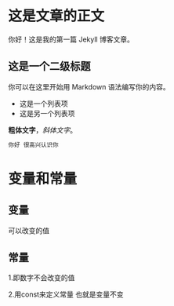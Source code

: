 # 这是文章的正文

你好！这是我的第一篇 Jekyll 博客文章。

## 这是一个二级标题

你可以在这里开始用 Markdown 语法编写你的内容。

- 这是一个列表项
- 这是另一个列表项

**粗体文字**，*斜体文字*。

```ruby
你好 很高兴认识你
```

# 变量和常量

## 变量

可以改变的值

## 常量

1.即数字不会改变的值

2.用const来定义常量  也就是变量不变